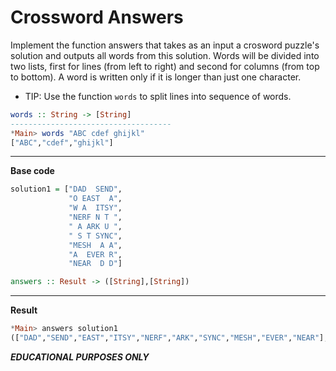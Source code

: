 # Crossword Answers
Implement the function answers that takes as an input a crosword puzzle's solution and outputs all words from this solution. Words will be divided into two lists, first for lines (from left to right) and second for columns (from top to bottom). A word is written only if it is longer than just one character.

- TIP: Use the function `words` to split lines into sequence of words.
```haskell 
words :: String -> [String]
------------------------------------
*Main> words "ABC cdef ghijkl"
["ABC","cdef","ghijkl"]
```

___________________________________________________________________________________________________________________________________________________________________________________
**Base code**

```haskell
solution1 = ["DAD  SEND",
             "O EAST  A",
             "W A  ITSY",
             "NERF N T ",
             " A ARK U ",
             " S T SYNC",
             "MESH  A A",
             "A  EVER R",
             "NEAR  D D"]

answers :: Result -> ([String],[String])
```
___________________________________________________________________________________________________________________________________________________________________________________
**Result**
```haskell
*Main> answers solution1 
(["DAD","SEND","EAST","ITSY","NERF","ARK","SYNC","MESH","EVER","NEAR"],["DOWN","MAN","EASE","DEAR","FATHER","STINKS","YARD","STUN","DAY","CARD"])
```


***EDUCATIONAL PURPOSES ONLY***
